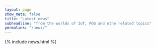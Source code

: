 ```yaml
---
layout: page
show_meta: false
title: "Latest news"
subheadline: "from the worlds of IoT, FOG and othe related topics"
permalink: "/news/"
---
```

<!-- <ul>
    {% for post in site.categories.news %}
    <li><a href="{{ site.url }}{{ post.url }}">{{ post.title }}</a></li>
    {% endfor %}
</ul> -->

<div class="row">
	<div class="medium-8 columns t30">
		{% include news.html %}
</div><!-- /.medium-7.columns -->